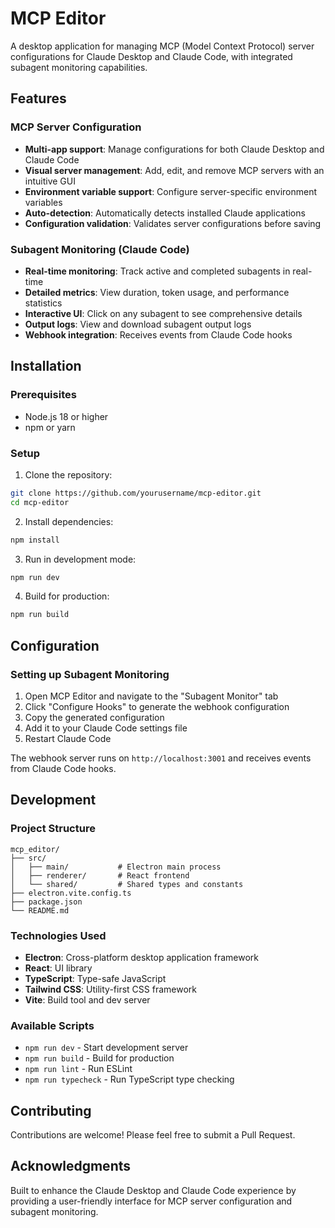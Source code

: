 # MCP Editor

A desktop application for managing MCP (Model Context Protocol) server configurations for Claude Desktop and Claude Code, with integrated subagent monitoring capabilities.

## Features

### MCP Server Configuration
- **Multi-app support**: Manage configurations for both Claude Desktop and Claude Code
- **Visual server management**: Add, edit, and remove MCP servers with an intuitive GUI
- **Environment variable support**: Configure server-specific environment variables
- **Auto-detection**: Automatically detects installed Claude applications
- **Configuration validation**: Validates server configurations before saving

### Subagent Monitoring (Claude Code)
- **Real-time monitoring**: Track active and completed subagents in real-time
- **Detailed metrics**: View duration, token usage, and performance statistics
- **Interactive UI**: Click on any subagent to see comprehensive details
- **Output logs**: View and download subagent output logs
- **Webhook integration**: Receives events from Claude Code hooks

## Installation

### Prerequisites
- Node.js 18 or higher
- npm or yarn

### Setup

1. Clone the repository:
```bash
git clone https://github.com/yourusername/mcp-editor.git
cd mcp-editor
```

2. Install dependencies:
```bash
npm install
```

3. Run in development mode:
```bash
npm run dev
```

4. Build for production:
```bash
npm run build
```

## Configuration

### Setting up Subagent Monitoring

1. Open MCP Editor and navigate to the "Subagent Monitor" tab
2. Click "Configure Hooks" to generate the webhook configuration
3. Copy the generated configuration
4. Add it to your Claude Code settings file
5. Restart Claude Code

The webhook server runs on `http://localhost:3001` and receives events from Claude Code hooks.

## Development

### Project Structure
```
mcp_editor/
├── src/
│   ├── main/           # Electron main process
│   ├── renderer/       # React frontend
│   └── shared/         # Shared types and constants
├── electron.vite.config.ts
├── package.json
└── README.md
```

### Technologies Used
- **Electron**: Cross-platform desktop application framework
- **React**: UI library
- **TypeScript**: Type-safe JavaScript
- **Tailwind CSS**: Utility-first CSS framework
- **Vite**: Build tool and dev server

### Available Scripts
- `npm run dev` - Start development server
- `npm run build` - Build for production
- `npm run lint` - Run ESLint
- `npm run typecheck` - Run TypeScript type checking

## Contributing

Contributions are welcome! Please feel free to submit a Pull Request.

## Acknowledgments

Built to enhance the Claude Desktop and Claude Code experience by providing a user-friendly interface for MCP server configuration and subagent monitoring.
